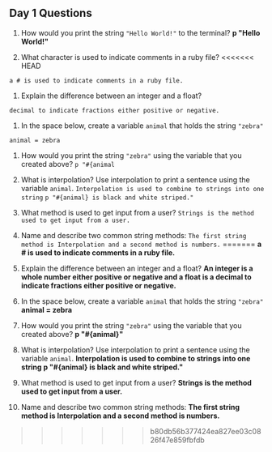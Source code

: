 ## Day 1 Questions

1. How would you print the string `"Hello World!"` to the terminal?
**p "Hello World!"**

1. What character is used to indicate comments in a ruby file?
<<<<<<< HEAD
```
a # is used to indicate comments in a ruby file.
```

1. Explain the difference between an integer and a float?
```An integer is a whole number either positive or negative and a float is a
decimal to indicate fractions either positive or negative.
```
1. In the space below, create a variable `animal` that holds the string `"zebra"`
 ```
 animal = zebra
 ```
1. How would you print the string `"zebra"` using the variable that you created above?
`p "#{animal`

1. What is interpolation? Use interpolation to print a sentence using the variable `animal`.
`Interpolation is used to combine to strings into one string`
`p "#{animal} is black and white striped."`
1. What method is used to get input from a user?
 `Strings is the method used to get input from a user.`
1. Name and describe two common string methods:
`The first string method is Interpolation and a second method is numbers.`
=======
**a # is used to indicate comments in a ruby file.**

1. Explain the difference between an integer and a float?
**An integer is a whole number either positive or negative and a float is a decimal to indicate fractions either positive or negative.**
1. In the space below, create a variable `animal` that holds the string `"zebra"`
 **animal = zebra**
1. How would you print the string `"zebra"` using the variable that you created above?
**p "#{animal}"**
1. What is interpolation? Use interpolation to print a sentence using the variable `animal`.
**Interpolation is used to combine to strings into one string
p "#{animal} is black and white striped."**
1. What method is used to get input from a user?
 **Strings is the method used to get input from a user.**
1. Name and describe two common string methods:
**The first string method is Interpolation and a second method is numbers.**
>>>>>>> b80db56b377424ea827ee03c0826f47e859fbfdb
